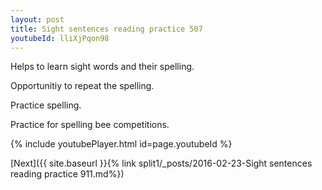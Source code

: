 ```yaml
---
layout: post
title: Sight sentences reading practice 507
youtubeId: lliXjPqon98
---
```

 
 
Helps to learn sight words and their spelling.

Opportunitiy to repeat the spelling. 

Practice spelling. 
 
Practice for spelling bee competitions. 
 
{% include youtubePlayer.html id=page.youtubeId %}
 
 

[Next]({{ site.baseurl }}{% link  split1/_posts/2016-02-23-Sight sentences reading practice 911.md%})
 
